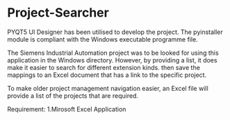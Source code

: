 # Project-Searcher

PYQT5 UI Designer has been utilised to develop the project. The pyinstaller module is compliant with the Windows executable programme file.

The Siemens Industrial Automation project was to be looked for using this application in the Windows directory. However, by providing a list, it does make it easier to search for different extension kinds. then save the mappings to an Excel document that has a link to the specific project. 


To make older project management navigation easier, an Excel file will provide a list of the projects that are required.


Requirement:
1.Mirosoft Excel Application
